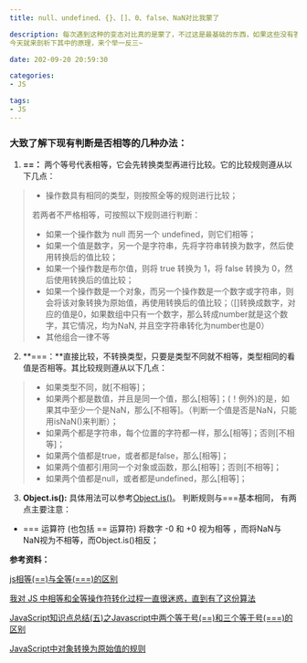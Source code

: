 ```yaml
---
title: null、undefined、{}、[]、0、false、NaN对比我蒙了

description: 每次遇到这种的变态对比真的是蒙了，不过这是最基础的东西，如果这些没有答好很容易在面试过程中翻车......
今天就来剖析下其中的原理，来个举一反三~

date: 202-09-20 20:59:30

categories:
- JS

tags:
- JS
---
```



### 大致了解下现有判断是否相等的几种办法：
1. **==：**
两个等号代表相等，它会先转换类型再进行比较。它的比较规则遵从以下几点：
> - 操作数具有相同的类型，则按照全等的规则进行比较；
> 
> 若两者不严格相等，可按照以下规则进行判断：
>- 如果一个操作数为 null 而另一个 undefined，则它们相等；
>- 如果一个值是数字，另一个是字符串，先将字符串转换为数字，然后使用转换后的值比较；
>- 如果一个操作数是布尔值，则将 true 转换为 1，将 false 转换为 0，然后使用转换后的值比较；
>- 如果一个操作数是一个对象，而另一个操作数是一个数字或字符串，则会将该对象转换为原始值，再使用转换后的值比较；（[]转换成数字，对应的值是0，如果数组中只有一个数字，那么转成number就是这个数字，其它情况，均为NaN, 并且空字符串转化为number也是0）
>- 其他组合一律不等

2. **===：**直接比较，不转换类型，只要是类型不同就不相等，类型相同的看值是否相等。其比较规则遵从以下几点：
>- 如果类型不同，就[不相等]；
>- 如果两个都是数值，并且是同一个值，那么[相等]；(！例外)的是，如果其中至少一个是NaN，那么[不相等]。（判断一个值是否是NaN，只能用isNaN()来判断）；
>- 如果两个都是字符串，每个位置的字符都一样，那么[相等]；否则[不相等]；
>- 如果两个值都是true，或者都是false，那么[相等]；
>- 如果两个值都引用同一个对象或函数，那么[相等]；否则[不相等]；
>- 如果两个值都是null，或者都是undefined，那么[相等]；
>
3. **Object.is():**
具体用法可以参考[Object.is()](https://developer.mozilla.org/zh-CN/docs/Web/JavaScript/Reference/Global_Objects/Object/is)。
判断规则与===基本相同， 有两点主要注意：
- === 运算符 (也包括 == 运算符) 将数字 -0 和 +0 视为相等 ，而将NaN与NaN视为不相等，而Object.is()相反；



**参考资料：**

[js相等(==)与全等(===)的区别](https://blog.csdn.net/m0_37686205/article/details/88554346)

[我对 JS 中相等和全等操作符转化过程一直很迷惑，直到有了这份算法](https://zhuanlan.zhihu.com/p/86043334)

[JavaScript知识点总结(五)之Javascript中两个等于号(==)和三个等于号(===)的区别](https://www.jb51.net/article/85513.htm)

[JavaScript中对象转换为原始值的规则](https://www.cnblogs.com/f6056/p/10893586.html)